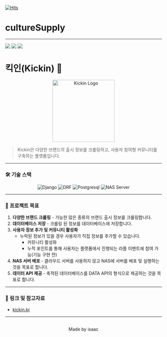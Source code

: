 [![Hits](https://hits.seeyoufarm.com/api/count/incr/badge.svg?url=https%3A%2F%2Fgithub.com%2Fisaacshin92%2FcultureSupply&count_bg=%2379C83D&title_bg=%23555555&icon=&icon_color=%23E7E7E7&title=hits&edge_flat=false)](https://hits.seeyoufarm.com)
# cultureSupply
---
<img src="https://img.shields.io/badge/Progress-50%25-lightgrey"/>
<img src="https://img.shields.io/badge/Start%20Date-2022.08.09-blue"/>
<img src="https://img.shields.io/badge/participant-1-brightgreen"/>



 # 킥인(Kickin) 👟

<p align="center">
  <img src="https://github.com/isaacShin-dev/kickin/assets/79408992/bacc2f7c-6cc9-452a-9885-c7c2ce827bd6" alt="Kickin Logo" width="200">
</p>

> Kickin은 다양한 브랜드의 출시 정보를 크롤링하고, 사용자 참여형 커뮤니티를 구축하는 플랫폼입니다.

---

### 🛠 기술 스택
<div align="center">
  
![Django](https://img.shields.io/badge/-Django-092E20?style=flat-square&logo=django&logoColor=white)
![DRF](https://img.shields.io/badge/-DRF-blue?style=flat-square)
![Postgresql](https://img.shields.io/badge/-Postgresql-336791?style=flat-square&logo=postgresql&logoColor=white)
![NAS Server](https://img.shields.io/badge/-NASServer-black?style=flat-square)

</div>

---

### 🎯 프로젝트 목표

1. **다양한 브랜드 크롤링** - 가능한 많은 종류의 브랜드 출시 정보를 크롤링합니다.
2. **데이터베이스 저장** - 크롤링 된 정보를 데이터베이스에 저장합니다.
3. **사용자 정보 추가 및 커뮤니티 활성화**  
   - 누락된 정보가 있을 경우 사용자가 직접 정보를 추가할 수 있습니다.
     - 커뮤니티 활성화
     - 누적 포인트를 통해 사용자는 플랫폼에서 진행되는 라플 이벤트에 참여 가능(기능 구현 전)
4. **NAS 서버 배포** - 클라우드 서버를 사용하지 않고 NAS에 서버를 배포 및 실행하는 것을 목표로 합니다.
5. **데이터 API 제공** - 축적된 데이터베이스를 DATA API의 형식으로 제공하는 것을 목표로 합니다.

---

### 🔗 링크 및 참고자료

- [kickin.kr](https://kickin.kr)

---

<div align="center">
  <br>
  Made by isaac
</div>

